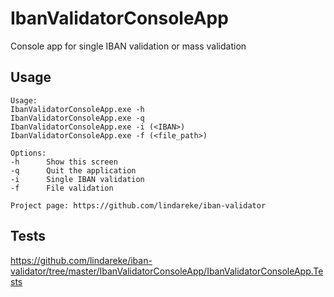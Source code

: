 # IbanValidatorConsoleApp

Console app for single IBAN validation or mass validation

## Usage
```
Usage:
IbanValidatorConsoleApp.exe -h
IbanValidatorConsoleApp.exe -q
IbanValidatorConsoleApp.exe -i (<IBAN>)
IbanValidatorConsoleApp.exe -f (<file_path>)

Options:
-h      Show this screen
-q      Quit the application
-i      Single IBAN validation
-f      File validation

Project page: https://github.com/lindareke/iban-validator
```

## Tests
https://github.com/lindareke/iban-validator/tree/master/IbanValidatorConsoleApp/IbanValidatorConsoleApp.Tests